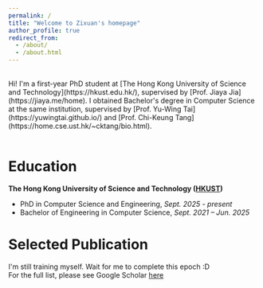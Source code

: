 ```yaml
---
permalink: /
title: "Welcome to Zixuan's homepage"
author_profile: true
redirect_from: 
  - /about/
  - /about.html
---
```


<br>
Hi! I'm a first-year PhD student at [The Hong Kong University of Science and Technology](https://hkust.edu.hk/), supervised by [Prof. Jiaya Jia](https://jiaya.me/home). I obtained Bachelor's degree in Computer Science at the same institution, supervised by [Prof. Yu-Wing Tai](https://yuwingtai.github.io/) and [Prof. Chi-Keung Tang](https://home.cse.ust.hk/~cktang/bio.html). 
<br>
<br>

Education
======
**The Hong Kong University of Science and Technology ([HKUST](https://hkust.edu.hk/))**
- PhD in Computer Science and Engineering, *Sept. 2025 - present*
- Bachelor of Engineering in Computer Science, *Sept. 2021 – Jun. 2025*

Selected Publication
======

I'm still training myself. Wait for me to complete this epoch :D  
For the full list, please see Google Scholar [here](https://scholar.google.com/citations?user=10O0bQQAAAAJ)


<script type="text/javascript" id="clustrmaps" 
src="https://clustrmaps.com/map_v2.js?d=NhoV10bXlRiroBYyBv9pAmH7Zl4ReRvZZdaR35wCjRY&cl=ffffff&w=a">
</script>
